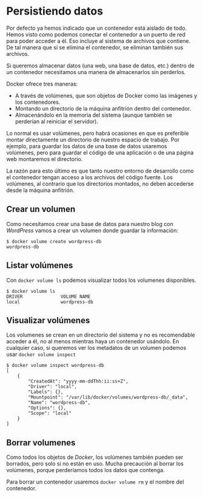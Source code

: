 # Persistiendo datos

Por defecto ya hemos indicado que un contenedor está aislado de todo. Hemos visto como podemos conectar el contenedor a un puerto de red para poder acceder a él. Eso incluye al sistema de archivos que contiene. De tal manera que si se elimina el contenedor, se eliminan también sus archivos.

Si queremos almacenar datos (una web, una base de datos, etc.) dentro de un contenedor necesitamos una manera de almacenarlos sin perderlos.

Docker ofrece tres maneras:

* A través de volúmenes, que son objetos de Docker como las imágenes y los contenedores.
* Montando un directorio de la máquina anfitrión dentro del contenedor.
* Almacenándolo en la memoria del sistema (aunque también se perderían al reiniciar el servidor).

Lo normal es usar volúmenes, pero habrá ocasiones en que es preferible montar directamente un directorio de nuestro espacio de trabajo. Por ejemplo, para guardar los datos de una base de datos usaremos volúmenes, pero para guardar el código de una aplicación o de una página web montaremos el directorio.

La razón para esto último es que tanto nuestro entorno de desarrollo como el contenedor tengan acceso a los archivos del código fuente. Los volúmenes, al contrario que los directorios montados, no deben accederse desde la máquina anfitrión.

## Crear un volumen

Como necesitamos crear una base de datos para nuestro blog con _WordPress_ vamos a crear un volumen donde guardar la información:

```console
$ docker volume create wordpress-db
wordpress-db
```

## Listar volúmenes

Con `docker volume ls` podemos visualizar todos los volumenes disponibles.

```console
$ docker volume ls
DRIVER              VOLUME NAME
local               wordpress-db
```
## Visualizar volúmenes

Los volumenes se crean en un directorio del sistema y no es recomendable acceder a él, no al menos mientras haya un contenedor usándolo. En cualquier caso, si queremos ver los metadatos de un volumen podemos usar `docker volume inspect`

```console
$ docker volume inspect wordpress-db 
[
    {
        "CreatedAt": "yyyy-mm-ddThh:ii:ss+Z",
        "Driver": "local",
        "Labels": {},
        "Mountpoint": "/var/lib/docker/volumes/wordpress-db/_data",
        "Name": "wordpress-db",
        "Options": {},
        "Scope": "local"
    }
]
```
## Borrar volumenes

Como todos los objetos de _Docker_, los volúmenes también pueden ser borrados, pero solo si no están en uso. Mucha precaución al borrar los volúmenes, porque perderíamos todos los datos que contenga.

Para borrar un contenedor usaremos `docker volume rm` y el nombre del contenedor.

